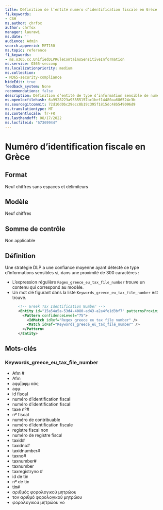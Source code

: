 ```yaml
---
title: Définition de l’entité numéro d’identification fiscale en Grèce
f1.keywords:
- CSH
ms.author: chrfox
author: chrfox
manager: laurawi
ms.date: ''
audience: Admin
search.appverid: MET150
ms.topic: reference
f1_keywords:
- ms.o365.cc.UnifiedDLPRuleContainsSensitiveInformation
ms.service: O365-seccomp
ms.localizationpriority: medium
ms.collection:
- M365-security-compliance
hideEdit: true
feedback_system: None
recommendations: false
description: Définition d’entité de type d’information sensible de numéro d’identification fiscale en Grèce.
ms.openlocfilehash: 6a9928223a95355157ac1bef14480aa686524c3b
ms.sourcegitcommit: 72d10d0bc29ecc8b19c395f1815dc48b549096d9
ms.translationtype: MT
ms.contentlocale: fr-FR
ms.lasthandoff: 08/17/2022
ms.locfileid: "67369944"
---
```

# <a name="greece-tax-identification-number"></a>Numéro d’identification fiscale en Grèce

## <a name="format"></a>Format

Neuf chiffres sans espaces et délimiteurs

## <a name="pattern"></a>Modèle

Neuf chiffres

## <a name="checksum"></a>Somme de contrôle

Non applicable

## <a name="definition"></a>Définition

Une stratégie DLP a une confiance moyenne ayant détecté ce type d’informations sensibles si, dans une proximité de 300 caractères :

- L’expression régulière `Regex_greece_eu_tax_file_number` trouve un contenu qui correspond au modèle.
- Un mot clé figurant dans la liste `Keywords_greece_eu_tax_file_number` est trouvé.

```xml
      <!-- Greek Tax Identification Number -->
      <Entity id="15a54a5a-53d4-4080-ad43-a2a4fe1d3bf7" patternsProximity="300" recommendedConfidence="75">
        <Pattern confidenceLevel="75">
          <IdMatch idRef="Regex_greece_eu_tax_file_number" />
          <Match idRef="Keywords_greece_eu_tax_file_number" />
        </Pattern>
      </Entity>
```

## <a name="keywords"></a>Mots-clés

### <a name="keywords_greece_eu_tax_file_number"></a>Keywords_greece_eu_tax_file_number

- Afm #
- Afm
- aφμ|aφμ αός
- aφμ
- id fiscal
- numéro d’identification fiscal
- numéro d’identification fiscal
- taxe nº#
- nº fiscal
- numéro de contribuable
- numéro d’identification fiscale
- registre fiscal non
- numéro de registre fiscal
- taxid#
- taxidno#
- taxidnumber#
- taxno#
- taxnumber#
- taxnumber
- taxregistryno #
- id de tin
- nº de tin
- tin#
- αριθμός φορολογικού μητρώου
- τον αριθμό φορολογικού μητρώου
- φορολογικού μητρώου νο
